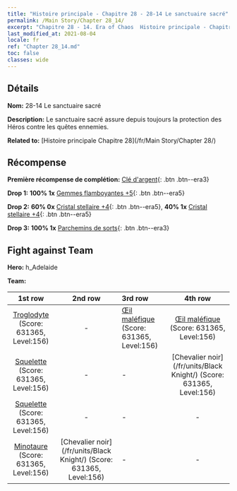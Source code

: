 ```yaml
---
title: "Histoire principale - Chapitre 28 - 28-14 Le sanctuaire sacré"
permalink: /Main Story/Chapter 28_14/
excerpt: "Chapitre 28 - 14. Era of Chaos  Histoire principale - Chapitre 28_14. 28-14 Le sanctuaire sacré"
last_modified_at: 2021-08-04
locale: fr
ref: "Chapter 28_14.md"
toc: false
classes: wide
---
```


## Détails

 **Nom:** 28-14 Le sanctuaire sacré

 **Description:** Le sanctuaire sacré assure depuis toujours la protection des Héros contre les quêtes ennemies.

 **Related to:** [Histoire principale Chapitre 28](/fr/Main Story/Chapter 28/)

## Récompense

 **Première récompense de complétion:** [Clé d'argent](/ItemsFR/con_693/){: .btn .btn--era3}

 **Drop 1:** **100% 1x** [Gemmes flamboyantes +5](/ItemsFR/mat_100/){: .btn .btn--era5}

 **Drop 2:** **60% 0x** [Cristal stellaire +4](/ItemsFR/mat_94/){: .btn .btn--era5}, **40% 1x** [Cristal stellaire +4](/ItemsFR/mat_94/){: .btn .btn--era5}

 **Drop 3:** **100% 1x** [Parchemins de sorts](/ItemsFR/con_694/){: .btn .btn--era3}


## Fight against Team
 **Hero:** h_Adelaide

 **Team:**


  | 1st row | 2nd row | 3rd row | 4th row |
  |:----:|:----:|:----|:----:|
  | [Troglodyte](/fr/units/Troglodyte/) (Score: 631365, Level:156)  | - | [Œil maléfique](/fr/units/Beholder/) (Score: 631365, Level:156)  | [Œil maléfique](/fr/units/Beholder/) (Score: 631365, Level:156)  |
  | [Squelette](/fr/units/Skeleton/) (Score: 631365, Level:156)  | - | - | [Chevalier noir](/fr/units/Black Knight/) (Score: 631365, Level:156)  |
  | [Squelette](/fr/units/Skeleton/) (Score: 631365, Level:156)  | - | - | - |
  | [Minotaure](/fr/units/Minotaur/) (Score: 631365, Level:156)  | [Chevalier noir](/fr/units/Black Knight/) (Score: 631365, Level:156)  | - | - |



